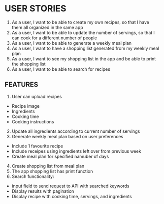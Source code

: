# USER STORIES

1. As a user, I want to be able to create my own recipes, so that I have them all organized in the same app
2. As a user, I want to be able to update the number of servings, so that I can cook for a different number of people
3. As a user, I want to be able to generate a weekly meal plan
4. As a user, I want to have a shopping list generated from my weekly meal plan
5. As a user, I want to see my shopping list in the app and be able to print the shopping list
6. As a user, I want to be able to search for recipes

## FEATURES

1. User can upload recipes

- Recipe image
- Ingredients
- Cooking time
- Cooking instructions

2. Update all ingredients according to current number of servings
3. Generate weekly meal plan based on user preferences

- Include 1 favourite recipe
- Include receipes using ingredients left over from previous week
- Create meal plan for specified namuber of days

4. Create shopping list from meal plan
5. The app shopping list has print function
6. Search functionality:

- input field to send request to API with searched keywords
- Display results with pagination
- Display recipe with cooking time, servings, and ingredients
